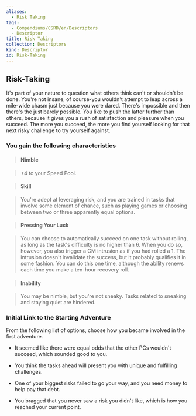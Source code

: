 ```yaml
---
aliases:
  - Risk Taking
tags:
  - Compendiums/CSRD/en/Descriptors
  - Descriptor
title: Risk Taking
collection: Descriptors
kind: Descriptor
id: Risk-Taking
---
```

## Risk-Taking    
It's part of your nature to question what others think can't or shouldn't be done. You're not insane, of course-you wouldn't attempt to leap across a mile-wide chasm just because you were dared. There's impossible and then there's the just barely possible. You like to push the latter further than others, because it gives you a rush of satisfaction and pleasure when you succeed. The more you succeed, the more you find yourself looking for that next risky challenge to try yourself against.  
### You gain the following characteristics    
> #### Nimble  
> +4 to your Speed Pool.    
  
> #### Skill  
> You're adept at leveraging risk, and you are trained in tasks that involve some element of chance, such as playing games or choosing between two or three apparently equal options.    
  
> #### Pressing Your Luck  
> You can choose to automatically succeed on one task without rolling, as long as the task's difficulty is no higher than 6. When you do so, however, you also trigger a GM intrusion as if you had rolled a 1. The intrusion doesn't invalidate the success, but it probably qualifies it in some fashion. You can do this one time, although the ability renews each time you make a ten-hour recovery roll.    
  
> #### Inability  
> You may be nimble, but you're not sneaky. Tasks related to sneaking and staying quiet are hindered.    
  
### Initial Link to the Starting Adventure    
From the following list of options, choose how you became involved in the first adventure.    
- It seemed like there were equal odds that the other PCs wouldn't succeed, which sounded good to you.    
- You think the tasks ahead will present you with unique and fulfilling challenges.    
- One of your biggest risks failed to go your way, and you need money to help pay that debt.    
- You bragged that you never saw a risk you didn't like, which is how you reached your current point.  
